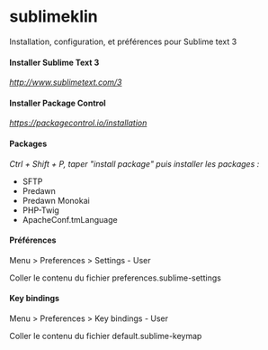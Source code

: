 # sublimeklin
Installation, configuration, et préférences pour Sublime text 3

#### Installer Sublime Text 3
_http://www.sublimetext.com/3_

#### Installer Package Control
_https://packagecontrol.io/installation_

#### Packages
_Ctrl + Shift + P, taper "install package" puis installer les packages :_
* SFTP
* Predawn
* Predawn Monokai
* PHP-Twig
* ApacheConf.tmLanguage

#### Préférences
Menu > Preferences > Settings - User

Coller le contenu du fichier preferences.sublime-settings

#### Key bindings
Menu > Preferences > Key bindings - User

Coller le contenu du fichier default.sublime-keymap
